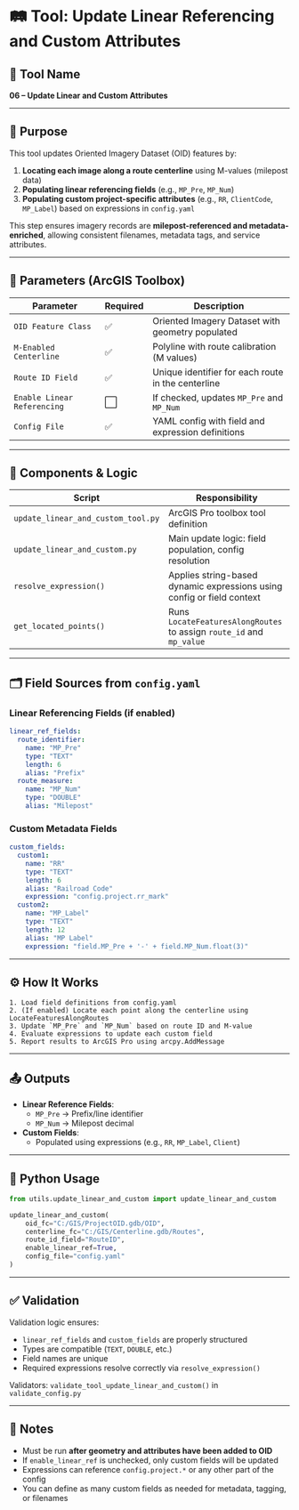 # 🛤 Tool: Update Linear Referencing and Custom Attributes

## 🧰 Tool Name
**06 – Update Linear and Custom Attributes**

---

## 🧭 Purpose

This tool updates Oriented Imagery Dataset (OID) features by:

1. **Locating each image along a route centerline** using M-values (milepost data)
2. **Populating linear referencing fields** (e.g., `MP_Pre`, `MP_Num`)
3. **Populating custom project-specific attributes** (e.g., `RR`, `ClientCode`, `MP_Label`) based on expressions in `config.yaml`

This step ensures imagery records are **milepost-referenced and metadata-enriched**, allowing consistent filenames, metadata tags, and service attributes.

---

## 🔧 Parameters (ArcGIS Toolbox)

| Parameter | Required | Description |
|----------|----------|-------------|
| `OID Feature Class` | ✅ | Oriented Imagery Dataset with geometry populated |
| `M-Enabled Centerline` | ✅ | Polyline with route calibration (M values) |
| `Route ID Field` | ✅ | Unique identifier for each route in the centerline |
| `Enable Linear Referencing` | ⬜️ | If checked, updates `MP_Pre` and `MP_Num` |
| `Config File` | ✅ | YAML config with field and expression definitions |

---

## 🧩 Components & Logic

| Script | Responsibility |
|--------|----------------|
| `update_linear_and_custom_tool.py` | ArcGIS Pro toolbox tool definition |
| `update_linear_and_custom.py` | Main update logic: field population, config resolution |
| `resolve_expression()` | Applies string-based dynamic expressions using config or field context |
| `get_located_points()` | Runs `LocateFeaturesAlongRoutes` to assign `route_id` and `mp_value` |

---

## 🗂️ Field Sources from `config.yaml`

### Linear Referencing Fields (if enabled)
```yaml
linear_ref_fields:
  route_identifier:
    name: "MP_Pre"
    type: "TEXT"
    length: 6
    alias: "Prefix"
  route_measure:
    name: "MP_Num"
    type: "DOUBLE"
    alias: "Milepost"
```

### Custom Metadata Fields
```yaml
custom_fields:
  custom1:
    name: "RR"
    type: "TEXT"
    length: 6
    alias: "Railroad Code"
    expression: "config.project.rr_mark"
  custom2:
    name: "MP_Label"
    type: "TEXT"
    length: 12
    alias: "MP Label"
    expression: "field.MP_Pre + '-' + field.MP_Num.float(3)"
```

---

## ⚙️ How It Works

```text
1. Load field definitions from config.yaml
2. (If enabled) Locate each point along the centerline using LocateFeaturesAlongRoutes
3. Update `MP_Pre` and `MP_Num` based on route ID and M-value
4. Evaluate expressions to update each custom field
5. Report results to ArcGIS Pro using arcpy.AddMessage
```

---

## 📤 Outputs

- **Linear Reference Fields**:
  - `MP_Pre` → Prefix/line identifier
  - `MP_Num` → Milepost decimal
- **Custom Fields**:
  - Populated using expressions (e.g., `RR`, `MP_Label`, `Client`)

---

## 🧪 Python Usage

```python
from utils.update_linear_and_custom import update_linear_and_custom

update_linear_and_custom(
    oid_fc="C:/GIS/ProjectOID.gdb/OID",
    centerline_fc="C:/GIS/Centerline.gdb/Routes",
    route_id_field="RouteID",
    enable_linear_ref=True,
    config_file="config.yaml"
)
```

---

## ✅ Validation

Validation logic ensures:

- `linear_ref_fields` and `custom_fields` are properly structured
- Types are compatible (`TEXT`, `DOUBLE`, etc.)
- Field names are unique
- Required expressions resolve correctly via `resolve_expression()`

Validators: `validate_tool_update_linear_and_custom()` in `validate_config.py`

---

## 📝 Notes

- Must be run **after geometry and attributes have been added to OID**
- If `enable_linear_ref` is unchecked, only custom fields will be updated
- Expressions can reference `config.project.*` or any other part of the config
- You can define as many custom fields as needed for metadata, tagging, or filenames

